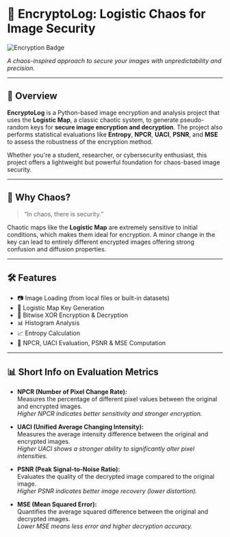 
# 🔐 EncryptoLog: Logistic Chaos for Image Security

![Encryption Badge](https://img.shields.io/badge/Image%20Encryption-Chaotic%20Maps-blueviolet)

*A chaos-inspired approach to secure your images with unpredictability and precision.*

---

## 🚀 Overview

**EncryptoLog** is a Python-based image encryption and analysis project that uses the **Logistic Map**, a classic chaotic system, to generate pseudo-random keys for **secure image encryption and decryption**. The project also performs statistical evaluations like **Entropy**, **NPCR**, **UACI**, **PSNR**, and **MSE** to assess the robustness of the encryption method.

Whether you're a student, researcher, or cybersecurity enthusiast, this project offers a lightweight but powerful foundation for chaos-based image security.

---

## 🧠 Why Chaos?

> “In chaos, there is security.”

Chaotic maps like the **Logistic Map** are extremely sensitive to initial conditions, which makes them ideal for encryption. A minor change in the key can lead to entirely different encrypted images offering strong confusion and diffusion properties.

---

## 🛠 Features

- 📷 Image Loading (from local files or built-in datasets)
- 🔑 Logistic Map Key Generation
- 🧩 Bitwise XOR Encryption & Decryption
- 📊 Histogram Analysis
- 📈 Entropy Calculation
- 📌 NPCR, UACI Evaluation, PSNR & MSE Computation

---

## 📊 Short Info on Evaluation Metrics

- **NPCR (Number of Pixel Change Rate):**  
  Measures the percentage of different pixel values between the original and encrypted images.  
  *Higher NPCR indicates better sensitivity and stronger encryption.*

- **UACI (Unified Average Changing Intensity):**  
  Measures the average intensity difference between the original and encrypted images.  
  *Higher UACI shows a stronger ability to significantly alter pixel intensities.*

- **PSNR (Peak Signal-to-Noise Ratio):**  
  Evaluates the quality of the decrypted image compared to the original image.  
  *Higher PSNR indicates better image recovery (lower distortion).*

- **MSE (Mean Squared Error):**  
  Quantifies the average squared difference between the original and decrypted images.  
  *Lower MSE means less error and higher decryption accuracy.*
